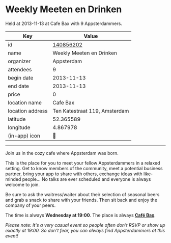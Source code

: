 # Weekly Meeten en Drinken
Held at 2013-11-13 at Cafe Bax with 9 Appsterdammers.
        
|Key|Value
|---|---|
|id|[140856202](https://www.meetup.com/appsterdam/events/140856202/)|
|name|Weekly Meeten en Drinken|
|organizer|Appsterdam|
|attendees|9|
|begin date|2013-11-13|
|end date|2013-11-13|
|price|0|
|location name|Cafe Bax|
|location address|Ten Katestraat 119, Amsterdam|
|latitude|52.365589|
|longitude|4.867978|
|(in-app) icon|🍺|

---

Join us in the cozy cafe where Appsterdam was born.

This is the place for you to meet your fellow Appsterdammers in a relaxed setting. Get to know members of the community, meet a potential business partner, bring your app to share with others, exchange ideas with like-minded people... No talks are ever scheduled and everyone is always welcome to join.

Be sure to ask the waitress/waiter about their selection of seasonal beers and grab a snack to share with your friends. Then sit back and enjoy the company of your peers.

The time is always **Wednesday at 19:00**. The place is always **[Café Bax](http://www.cafebax.nl/)**.

*Please note: It's a very casual event so people often don't RSVP or show up exactly at 19:00. So don't fear, you can *always* find Appsterdammers at this event!*


